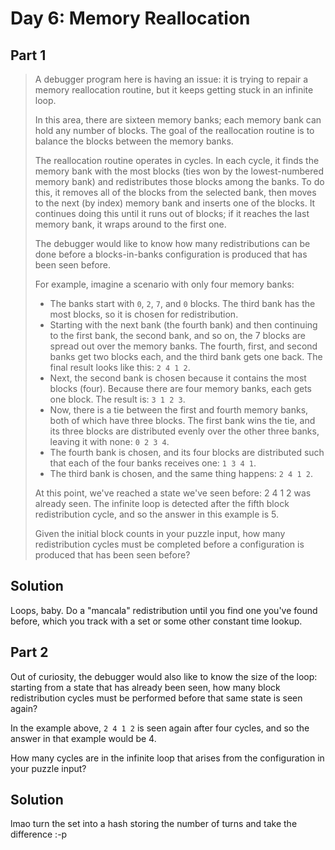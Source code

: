 # Day 6: Memory Reallocation

## Part 1

> A debugger program here is having an issue: it is trying to repair a memory
> reallocation routine, but it keeps getting stuck in an infinite loop.
> 
> In this area, there are sixteen memory banks; each memory bank can hold any
> number of blocks. The goal of the reallocation routine is to balance the blocks
> between the memory banks.
> 
> The reallocation routine operates in cycles. In each cycle, it finds the memory
> bank with the most blocks (ties won by the lowest-numbered memory bank) and
> redistributes those blocks among the banks. To do this, it removes all of the
> blocks from the selected bank, then moves to the next (by index) memory bank
> and inserts one of the blocks. It continues doing this until it runs out of
> blocks; if it reaches the last memory bank, it wraps around to the first one.
> 
> The debugger would like to know how many redistributions can be done before a
> blocks-in-banks configuration is produced that has been seen before.
> 
> For example, imagine a scenario with only four memory banks:
> 
>  - The banks start with `0`, `2`, `7`, and `0` blocks. The third bank has the
>   most blocks, so it is chosen for redistribution.
>  - Starting with the next bank (the fourth bank) and then continuing to the
>   first bank, the second bank, and so on, the 7 blocks are spread out over the
>   memory banks. The fourth, first, and second banks get two blocks each, and the
>   third bank gets one back. The final result looks like this: `2 4 1 2`.
>  - Next, the second bank is chosen because it contains the most blocks (four).
>   Because there are four memory banks, each gets one block. The result is:
>   `3 1 2 3`.
>  - Now, there is a tie between the first and fourth memory banks, both of which
>   have three blocks. The first bank wins the tie, and its three blocks are
>   distributed evenly over the other three banks, leaving it with none: `0 2 3 4`.
>  - The fourth bank is chosen, and its four blocks are distributed such that
>   each of the four banks receives one: `1 3 4 1`.
>  - The third bank is chosen, and the same thing happens: `2 4 1 2`.
> 
> At this point, we've reached a state we've seen before: 2 4 1 2 was already
> seen. The infinite loop is detected after the fifth block redistribution cycle,
> and so the answer in this example is 5.
> 
> Given the initial block counts in your puzzle input, how many redistribution
> cycles must be completed before a configuration is produced that has been seen
> before?

## Solution

Loops, baby. Do a "mancala" redistribution until you find one you've found
before, which you track with a set or some other constant time lookup.

## Part 2

Out of curiosity, the debugger would also like to know the size of the loop:
starting from a state that has already been seen, how many block redistribution
cycles must be performed before that same state is seen again?

In the example above, `2 4 1 2` is seen again after four cycles, and so the
answer in that example would be 4.

How many cycles are in the infinite loop that arises from the configuration in
your puzzle input?

## Solution

lmao turn the set into a hash storing the number of turns and take the
difference :-p
